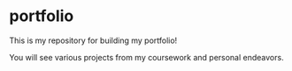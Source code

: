 # portfolio
This is my repository for building my portfolio!

You will see various projects from my coursework and personal endeavors. 
